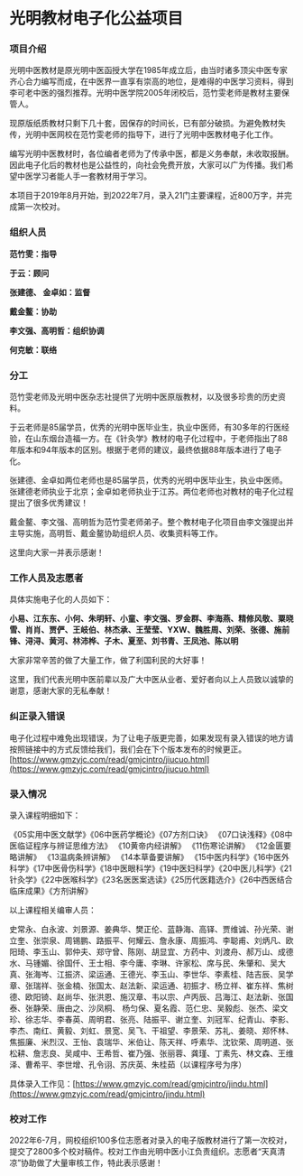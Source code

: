 

# 光明教材电子化公益项目 

### 项目介绍

光明中医教材是原光明中医函授大学在1985年成立后，由当时诸多顶尖中医专家齐心合力编写而成，在中医界一直享有崇高的地位，是难得的中医学习资料，得到李可老中医的强烈推荐。光明中医学院2005年闭校后，范竹雯老师是教材主要保管人。

现原版纸质教材只剩下几十套，因保存的时间长，已有部分破损。为避免教材失传，光明中医网校在范竹雯老师的指导下，进行了光明中医教材电子化工作。

编写光明中医教材时，各位编者老师为了传承中医，都是义务奉献，未收取报酬。因此电子化后的教材也是公益性的，向社会免费开放，大家可以广为传播。我们希望中医学习者能人手一套教材用于学习。

本项目于2019年8月开始，到2022年7月，录入21门主要课程，近800万字，并完成第一次校对。

### 组织人员

**范竹雯：指导**

**于云：顾问**

**张建德、 金卓如：监督**

**戴金鳌：协助**

**李文强、高明哲：组织协调**

**何克敏：联络**

### 分工

范竹雯老师及光明中医杂志社提供了光明中医原版教材，以及很多珍贵的历史资料。

于云老师是85届学员，优秀的光明中医毕业生，执业中医师，有30多年的行医经验，在山东烟台造福一方。在《针灸学》教材的电子化过程中，于老师指出了88年版本和94年版本的区别。根据于老师的建议，最终依据88年版本进行了电子化。

张建德、金卓如两位老师也是85届学员，优秀的光明中医毕业生，执业中医师。张建德老师执业于北京；金卓如老师执业于江苏。两位老师也对教材的电子化过程提出了很多优秀建议！

戴金鳌、李文强、高明哲为范竹雯老师弟子。整个教材电子化项目由李文强提出并主导实施，高明哲、戴金鳌协助组织人员、收集资料等工作。

这里向大家一并表示感谢！

### 工作人员及志愿者

具体实施电子化的人员如下：

**小易、江东东、小何、朱明轩、小童、李文强、罗金群、李海燕、精修风敬、粟晓雪、肖肖、贾俨、王岐伯、林杰承、王莹莹、YXW、魏胜周、刘荣、张德、施前锋、浔浔、黄河、林沛桦、子木、夏至、刘书青、王凤池、陈以明**

大家非常辛苦的做了大量工作，做了利国利民的大好事！

这里，我们代表光明中医前辈以及广大中医从业者、爱好者向以上人员致以诚挚的谢意，感谢大家的无私奉献！

### 纠正录入错误

电子化过程中难免出现错误，为了让电子版更完善，如果发现有录入错误的地方请按照链接中的方式反馈给我们，我们会在下个版本发布的时候更正。[https://www.gmzyjc.com/read/gmjcintro/jiucuo.html](https://www.gmzyjc.com/read/gmjcintro/jiucuo.html)

### 录入情况

录入课程明细如下：

《05实用中医文献学》《06中医药学概论》《07方剂口诀》 《07口诀浅释》《08中医临证程序与辨证思维方法》 《10黄帝内经讲解》  《11伤寒论讲解》  《12金匮要略讲解》  《13温病条辨讲解》  《14本草备要讲解》 《15中医内科学》《16中医外科学》《17中医骨伤科学》《18中医眼科学》《19中医妇科学》《20中医儿科学》《21针灸学》《22中医喉科学》《23名医医案选读》《25历代医籍选介》《26中西医结合临床成果》《方剂讲解》   

以上课程相关编审人员：

史常永、白永波、刘景源、姜典华、樊正伦、蓝静海、高铎、贾维诚、孙光荣、谢立奎、张崇泉、周锡鹏、路振平、何耀云、詹永康、周振鸿、李聪甫、刘炳凡、欧阳琦、李玉山、郭仲夫、郑守曾、陈刚、胡显宜、方药中、刘渡舟、郝万山、成德水、马锺媚、徐国仟、王士相、李今庸、李琳、许家松、席与民、朱肇和、吴大真、张海岑、江振济、梁运通、王德光、李玉山、李世华、李素桂、陆吉辰、吴学章、张瑞祥、张金楠、张国太、赵法新、梁运通、初振才、杨立祥、崔东祥、焦树德、欧阳锜、赵尚华、张洪恩、施汉章、韦以宗、卢丙辰、吕海江、赵法新、张国泰、张静荣、唐由之、沙凤桐、  杨匀保、夏名霞、范仁忠、吴毅彪、张杰、梁文珍、徐志华、李春英、周明君、张亮、陆振平、谢立奎、刘冠军、纪青山、李影、李杰、南红、黄毅、刘虹、景宽、吴飞、干祖望、李景荣、苏礼、姜晓、郑怀林、焦振廉、米烈汉、王怡、袁瑞华、米伯让、陈天祥、呼素华、沈钦荣、周明道、张松耕、詹志良、吴咸中、王希哲、崔乃强、张丽蓉、龚瑾、丁素先、林文森、王维泽、曹希平、李世增、孔令诩、苏庆英、朱桂茹（以课程序号为序）

具体录入工作见：[https://www.gmzyjc.com/read/gmjcintro/jindu.html](https://www.gmzyjc.com/read/gmjcintro/jindu.html)

### 校对工作

2022年6-7月，网校组织100多位志愿者对录入的电子版教材进行了第一次校对，提交了2800多个校对稿件。校对工作由光明中医小江负责组织。志愿者“天真清凉”协助做了大量审核工作，特此表示感谢！



